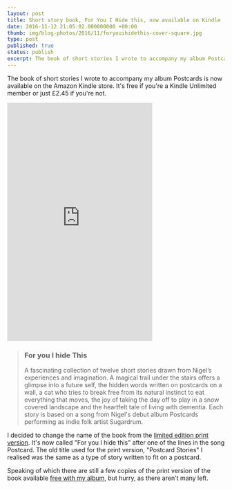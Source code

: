 ```yaml
---
layout: post
title: Short story book, For You I Hide this, now available on Kindle
date: 2016-11-12 21:05:02.000000000 +00:00
thumb: img/blog-photos/2016/11/foryouihidethis-cover-square.jpg
type: post
published: true
status: publish
excerpt: The book of short stories I wrote to accompany my album Postcards is now available on the Amazon Kindle store. It's free if you're a Kindle Unlimited member or just &pound;2.45 if you're not. I decided to change the name of the book from the limited edition print version.
---
```

<p>The book of short stories I wrote to accompany my album Postcards is now available on the Amazon Kindle store. It's free if you're a Kindle Unlimited member or just &pound;2.45 if you're not.</p> 

<div class="iframe-cont">
<iframe type="text/html" width="336" height="550" frameborder="0" allowfullscreen style="max-width:100%" src="https://read.amazon.co.uk/kp/card?asin=B01N3OBT3W&preview=inline&linkCode=kpe&ref_=cm_sw_r_kb_dp_3ankybVAW6FVY" ></iframe></div>

<blockquote>
<h3>For you I hide This</h3>
<p>A fascinating collection of twelve short stories drawn from Nigel’s experiences and imagination. A magical trail under the stairs offers a glimpse into a future self, the hidden words written on postcards on a wall, a cat who tries to break free from its natural instinct to eat everything that moves, the joy of taking the day off to play in a snow covered landscape and the heartfelt tale of living with dementia. Each story is based on a song from Nigel's debut album Postcards performing as indie folk artist Sugardrum.</p></blockquote>

<p>I decided to change the name of the book from the <a href="//shop.sugardrum.com/">limited edition print version</a>. It's now called &quot;For you I hide this&quot; after one of the lines in the song Postcard. The old title used for the print version, &quot;Postcard Stories&quot; I realised was the same as a type of story written to fit on a postcard. </p>

<p>Speaking of which there are still a few copies of the print version of the book available <a href="//shop.sugardrum.com/">free with my album</a>, but hurry, as there aren't many left.</p>
